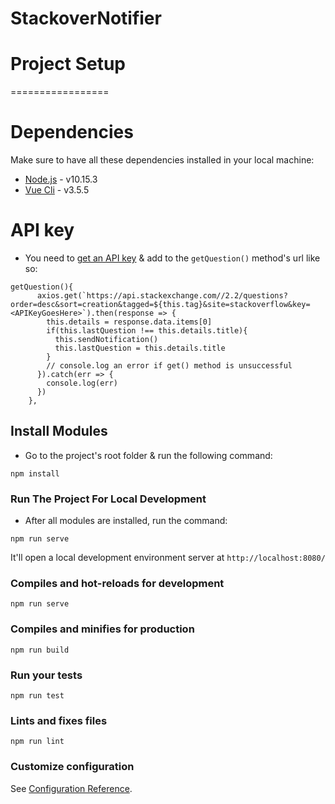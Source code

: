 # StackoverNotifier

# Project Setup

=================

# Dependencies

Make sure to have all these dependencies installed in your local machine:

- [Node.js](https://nodejs.org/en/) - v10.15.3
- [Vue Cli](https://cli.vuejs.org/guide/installation.html) - v3.5.5

# API key

- You need to [get an API key](https://stackapps.com/apps/oauth/register) & add to the `getQuestion()` method's url like so:

```
getQuestion(){
      axios.get(`https://api.stackexchange.com//2.2/questions?order=desc&sort=creation&tagged=${this.tag}&site=stackoverflow&key=<APIKeyGoesHere>`).then(response => {
        this.details = response.data.items[0]
        if(this.lastQuestion !== this.details.title){
          this.sendNotification()
          this.lastQuestion = this.details.title
        }
        // console.log an error if get() method is unsuccessful
      }).catch(err => {
        console.log(err)
      })
    },
```

## Install Modules

- Go to the project's root folder & run the following command:
```
npm install
```

### Run The Project For Local Development

- After all modules are installed, run the command:
```
npm run serve
```
It'll open a local development environment server at ```http://localhost:8080/```

### Compiles and hot-reloads for development
```
npm run serve
```

### Compiles and minifies for production
```
npm run build
```

### Run your tests
```
npm run test
```

### Lints and fixes files
```
npm run lint
```

### Customize configuration
See [Configuration Reference](https://cli.vuejs.org/config/).
